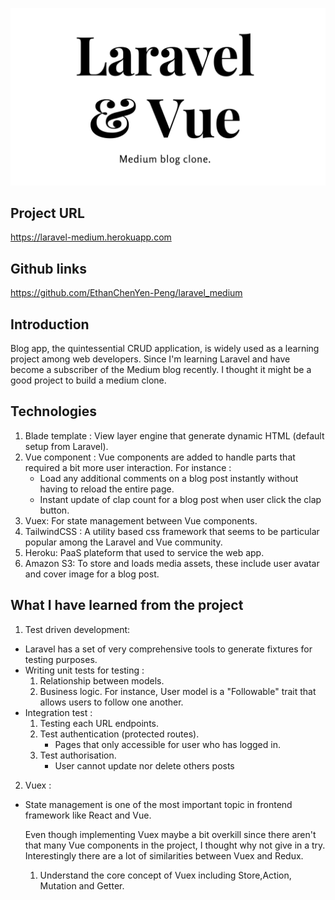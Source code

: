 ![Cover image](/laravel-medium.png)

## Project URL
<https://laravel-medium.herokuapp.com>

## Github links
<https://github.com/EthanChenYen-Peng/laravel_medium>

## Introduction

Blog app, the quintessential CRUD application, is widely used as a learning project among web developers. Since I'm learning Laravel and have become a subscriber of the Medium blog recently. I thought it might be a good project to build a medium clone.

## Technologies
1. Blade template : View layer engine that generate dynamic HTML (default setup from Laravel).
2. Vue component : Vue components are added to handle parts that required a bit more user interaction. For instance :
    - Load any additional comments on a blog post instantly without having to reload the entire page.
    - Instant update of clap count for a blog post when user click the clap button.
3. Vuex: For state management between Vue components. 
4. TailwindCSS : A utility based css framework that seems to be particular popular among the Laravel and Vue community. 
5. Heroku: PaaS plateform that used to service the web app. 
6. Amazon S3: To store and loads media assets, these include user avatar and cover image for a blog post.

## What I have learned from the project

1. Test driven development:

- Laravel has a set of very comprehensive tools to generate fixtures for testing purposes.
- Writing unit tests for testing :
    1. Relationship between models.
    2. Business logic. For instance, User model is a "Followable" trait that allows users to follow one another.
- Integration test :
    1. Testing each URL endpoints.
    2. Test authentication (protected routes).
        - Pages that only accessible for user who has logged in.
    3. Test authorisation. 
        - User cannot update nor delete others posts

2. Vuex : 

- State management is one of the most important topic in frontend framework like React and Vue.

    Even though implementing Vuex maybe a bit overkill since there aren't that many Vue components in the project, I thought why not give in a try. Interestingly there are a lot of similarities between Vuex and Redux.

    1. Understand the core concept of Vuex including Store,Action, Mutation and Getter.